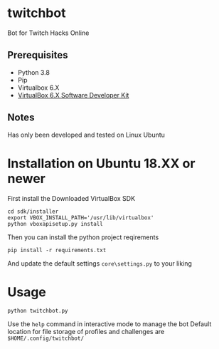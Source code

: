 # twitchbot
Bot for Twitch Hacks Online


## Prerequisites
- Python 3.8
- Pip
- Virtualbox 6.X
- [VirtualBox 6.X Software Developer Kit](https://www.virtualbox.org/wiki/Downloads)


## Notes
Has only been developed and tested on Linux Ubuntu


# Installation on Ubuntu 18.XX or newer

First install the Downloaded VirtualBox SDK
```
cd sdk/installer
export VBOX_INSTALL_PATH='/usr/lib/virtualbox'
python vboxapisetup.py install
```

Then you can install the python project reqirements
```
pip install -r requirements.txt
```

And update the default settings `core\settings.py` to your liking


# Usage

`python twitchbot.py`

Use the `help` command in interactive mode to manage the bot
Default location for file storage of profiles and challenges are `$HOME/.config/twitchbot/`
